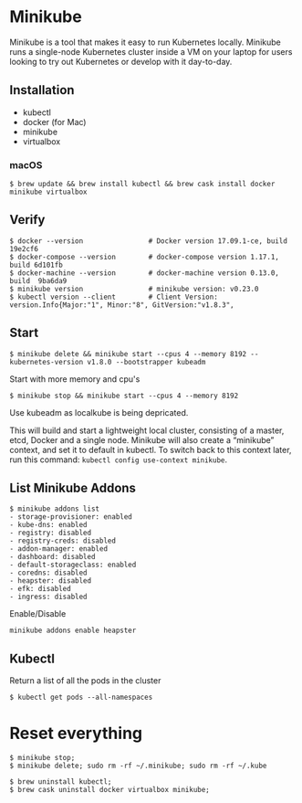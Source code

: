 # Minikube

Minikube is a tool that makes it easy to run Kubernetes locally. Minikube runs a single-node Kubernetes cluster inside a VM on your laptop for users looking to try out Kubernetes or develop with it day-to-day.

## Installation

- kubectl
- docker (for Mac)
- minikube
- virtualbox

### macOS
``` shell
$ brew update && brew install kubectl && brew cask install docker minikube virtualbox
```

## Verify
``` shell
$ docker --version                # Docker version 17.09.1-ce, build 19e2cf6
$ docker-compose --version        # docker-compose version 1.17.1, build 6d101fb
$ docker-machine --version        # docker-machine version 0.13.0, build  9ba6da9
$ minikube version                # minikube version: v0.23.0
$ kubectl version --client        # Client Version: version.Info{Major:"1", Minor:"8", GitVersion:"v1.8.3",
```

## Start
``` shell
$ minikube delete && minikube start --cpus 4 --memory 8192 --kubernetes-version v1.8.0 --bootstrapper kubeadm
```

Start with more memory and cpu's

```shell
$ minikube stop && minikube start --cpus 4 --memory 8192
```

Use kubeadm as localkube is being depricated.

This will build and start a lightweight local cluster, consisting of a master, etcd, Docker and a single node.
Minikube will also create a “minikube” context, and set it to default in kubectl. To switch back to this context later, run this command: `kubectl config use-context minikube`.

## List Minikube Addons
```shell
$ minikube addons list
- storage-provisioner: enabled
- kube-dns: enabled
- registry: disabled
- registry-creds: disabled
- addon-manager: enabled
- dashboard: disabled
- default-storageclass: enabled
- coredns: disabled
- heapster: disabled
- efk: disabled
- ingress: disabled
```

Enable/Disable

```
minikube addons enable heapster
```
## Kubectl

Return a list of all the pods in the cluster

```shell
$ kubectl get pods --all-namespaces
```

# Reset everything
```shell
$ minikube stop;
$ minikube delete; sudo rm -rf ~/.minikube; sudo rm -rf ~/.kube

$ brew uninstall kubectl;
$ brew cask uninstall docker virtualbox minikube;
```
